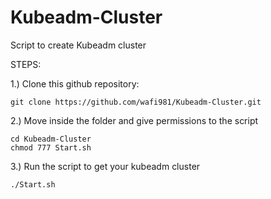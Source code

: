 # Kubeadm-Cluster
Script to create Kubeadm cluster

STEPS:

1.) Clone this github repository:
 
```
git clone https://github.com/wafi981/Kubeadm-Cluster.git
```

2.) Move inside the folder and give permissions to the script

```
cd Kubeadm-Cluster
chmod 777 Start.sh

```
3.) Run the script to get your kubeadm cluster

```
./Start.sh

```
